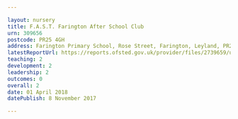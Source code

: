 ```yaml
---

layout: nursery
title: F.A.S.T. Farington After School Club
urn: 309656
postcode: PR25 4GH
address: Farington Primary School, Rose Street, Farington, Leyland, PR25 4GH
latestReportUrl: https://reports.ofsted.gov.uk/provider/files/2739659/urn/309656.pdf
teaching: 2
development: 2
leadership: 2
outcomes: 0
overall: 2
date: 01 April 2018 
datePublish: 8 November 2017

---
```

